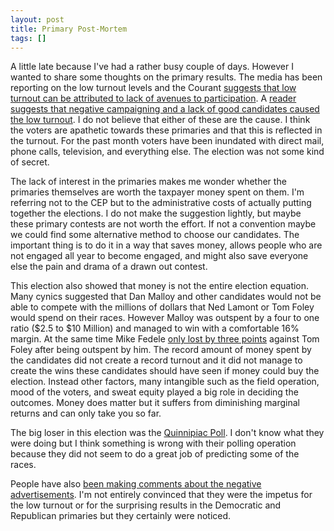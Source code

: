 ```yaml
---
layout: post
title: Primary Post-Mortem
tags: []
---
```

A little late because I've had a rather busy couple of days. However I wanted to share some thoughts on the primary results. The media has been reporting on the low turnout levels and the Courant <a href="http://www.courant.com/news/opinion/editorials/hc-ed-primary-elections-0811-20100811,0,2630441.story" target="_blank">suggests that low turnout can be attributed to lack of avenues to participation</a>. A <a href="http://www.courant.com/news/opinion/letters/hc-le-covino-primary-0812-20100812,0,2256826.story">reader suggests that negative campaigning and a lack of good candidates caused the low turnout</a>. I do not believe that either of these are the cause. I think the voters are apathetic towards these primaries and that this is reflected in the turnout. For the past month voters have been inundated with direct mail, phone calls, television, and everything else. The election was not some kind of secret.&nbsp;<p>The lack of interest in the primaries makes me wonder whether the primaries themselves are worth the taxpayer money spent on them. I'm referring not to the CEP but to the administrative costs of actually putting together the elections. I do not make the suggestion lightly, but maybe these primary contests are not worth the effort. If not a convention maybe we could find some alternative method to choose our candidates. The important thing is to do it in a way that saves money, allows people who are not engaged all year to become engaged, and might also save everyone else the pain and drama of a drawn out contest.</p><p></p><p>This election also showed that money is not the entire election equation. Many cynics suggested that Dan Malloy and other candidates would not be able to compete with the millions of dollars that Ned Lamont or Tom Foley would spend on their races. However Malloy was outspent by a four to one ratio ($2.5 to $10 Million) and managed to win with a comfortable 16% margin. At the same time Mike Fedele <a href="http://hosted.ap.org/dynamic/files/elections/2010/by_state/CT_Page_0810.html?SITE=CTHARELN&amp;SECTION=POLITICS">only lost by three points</a> against Tom Foley after being outspent by him. The record amount of money spent by the candidates did not create a record turnout and it did not manage to create the wins these candidates should have seen if money could buy the election. Instead other factors, many intangible such as the field operation, mood of the voters, and sweat equity played a big role in deciding the outcomes. Money does matter but it suffers from diminishing marginal returns and can only take you so far.</p><p>The big loser in this election was the <a href="http://www.quinnipiac.edu/x1296.xml?ReleaseID=1486">Quinnipiac Poll</a>. I don't know what they were doing but I think something is wrong with their polling operation because they did not seem to do a great job of predicting some of the races.</p><p>People have also <a href="http://www.courant.com/news/opinion/editorials/hc-ed-trackers-0812-20100811,0,2404073.story">been making comments about the negative advertisements</a>. I'm not entirely convinced that they were the impetus for the low turnout or for the surprising results in the Democratic and Republican primaries but they certainly were noticed.</p><p></p>
